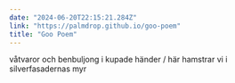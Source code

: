 ```yaml
---
date: "2024-06-20T22:15:21.284Z"
link: "https://palmdrop.github.io/goo-poem"
title: "Goo Poem"
---
```


våtvaror och benbuljong i kupade händer / här hamstrar vi i silverfasadernas myr